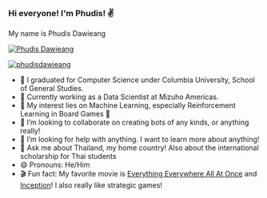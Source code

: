 ### Hi everyone! I'm Phudis! ✌️

<!--
**MirrorCraze/MirrorCraze** is a ✨ _special_ ✨ repository because its `README.md` (this file) appears on your GitHub profile.

Here are some ideas to get you started:

- 🔭 I’m currently working on ...
- 🌱 I’m currently learning ...
- 👯 I’m looking to collaborate on ...
- 🤔 I’m looking for help with ...
- 💬 Ask me about ...
- 📫 How to reach me: ...
- 😄 Pronouns: ...
- ⚡ Fun fact: ...
-->

My name is Phudis Dawieang

<p align="left"> <a href="https://www.linkedin.com/in/phudis-dawieang-a56365191/" target="blank"><img src="https://img.shields.io/badge/LinkedIn-0077B5?style=for-the-badge&logo=linkedin&logoColor=white" alt="Phudis Dawieang" /></a> </p>
<p align="left"> <a href="https://www.kaggle.com/phudisdawieang" target="blank"><img src="https://img.shields.io/badge/Kaggle-20BEFF?style=for-the-badge&logo=Kaggle&logoColor=white" alt="phudisdawieang" /></a> </p>

- 🌱 I graduated for Computer Science under Columbia University, School of General Studies.
- 🏢 Currently working as a Data Scientist at Mizuho Americas.
- 🔭 My interest lies on Machine Learning, especially Reinforcement Learning in Board Games 🎲
- 👯 I’m looking to collaborate on creating bots of any kinds, or anything really!
- 🤔 I’m looking for help with anything. I want to learn more about anything!
- 💬 Ask me about Thailand, my home country! Also about the international scholarship for Thai students
- 😄 Pronouns: He/Him
- 🎬 Fun fact: My favorite movie is [Everything Everywhere All At Once](https://www.imdb.com/title/tt6710474/) and [Inception](https://www.imdb.com/title/tt1375666)! I also really like strategic games!
